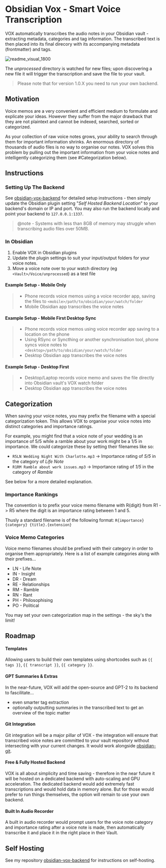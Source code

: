 # Obsidian Vox - Smart Voice Transcription

VOX automatically transcribes the audio notes in your Obsidian vault - extracting metadata, categories and tag information. The transcribed text is then placed into its final direcory with its accompanying metadata (frontmatter) and tags.

![readme_visual_1800](https://github.com/vincentbavitz/obsidian-vox/assets/58160433/10528b09-ab04-49e3-8b24-06457d7abb57)

The *unprocessed* directory is watched for new files; upon discovering a new file it will trigger the transcription and save the file to your vault.

> Please note that for version 1.0.X you need to run your own backend.

## Motivation

Voice memos are a very convenient and efficient medium to formulate and explicate your ideas. However they suffer from the major drawback that they are not plaintext and cannot be indexed, searched, sorted or categorized.

As your collection of raw voice notes grows, your ability to search through them for important information shrinks. An enormous directory of thousands of audio files is no way to organise our notes. VOX solves this problem by pulling out the important information from your voice notes and intelligently categorizing them (see #Categorization below).

## Instructions

### Setting Up The Backend

See [obsidian-vox-backend](https://github.com/vincentbavitz/obsidian-vox-backend) for detailed setup instructions - then simply update the Obsidian plugin setting "*Self Hosted Backend Location*" to your backend's domain or IP and port. You may also run the backend locally and point your backend to `127.0.0.1:1337`.

> @note - Systems with less than 8GB of memory may struggle when transcribing audio files over 50MB.

### In Obsidian

1. Enable VOX in Obsidian plugins
2. Update the plugin settings to suit your input/output folders for your voice notes.
3. Move a voice note over to your watch directory (eg `<Vault>/Voice/unprocessed`) as a test file

#### Example Setup - Mobile Only

> - Phone records voice memos using a voice recorder app, saving the files to `<mobile>/path/to/obsidian/your/watch/folder`
> - Mobile Obsidian app transcribes the voice notes

#### Example Setup - Mobile First Desktop Sync

> - Phone records voice memos using voice recorder app saving to a location on the phone
> - Using RSync or Syncthing or another synchronisation tool, phone syncs voice notes to `<desktop>/path/to/obsidian/your/watch/folder`
> - Desktop Obsidian app transcribes the voice notes

#### Example Setup - Desktop First

> - Desktop/Laptop records voice memo and saves the file directly into Obsidian vault's VOX watch folder
> - Desktop Obsidian app transcribes the voice notes


## Categorization
When saving your voice notes, you may prefix the filename with a special categorization token. This allows VOX to organise your voice notes into distinct categories and importance ratings.

For example, you might find that a voice note of your wedding is an importance of 5/5 while a ramble about your work might be a 1/5 in importance. We could categorize these by setting their filenames like so:

- `R5LN Wedding Night With Charlotte.mp3` -> Importance rating of *5/5* in the category of *Life Note*
- `R1RM Ramble about work issues.mp3` -> Importance rating of *1/5* in the category of *Ramble*

See below for a more detailed explanation.

### Importance Rankings

The convention is to prefix your voice memo filename with R{digit} from R1 -> R5 where the digit
is an importance rating between 1 and 5.

Thusly a standard filename is of the following format: `R{importance}{category} {title}.{extension}`

### Voice Memo Categories

Voice memo filenames should be prefixed with their category in order to organise them appropriately.
Here is a list of example categories along with their prefixes...

- LN - Life Note
- IN - Insight
- DR - Dream
- RE - Relationships
- RM - Ramble
- RN - Rant
- PH - Philosophising
- PO - Political

You may set your own categorization map in the settings - the sky's the limit!

## Roadmap

#### Templates

Allowing users to build their own templates using shortcodes such as `{{ tags }}`, `{{ transcript }}`, `{{ category }}`.

#### GPT Summaries & Extras

In the near-future, VOX will add the open-source and GPT-2 to its backend to fascilitate...

- even smarter tag extraction
- optionally outputting summaries in the transcribed text to get an overview of the topic matter

#### Git Integration

Git integration will be a major pillar of VOX - the integration will ensure that transcribed voice notes are committed to your vault repository without intersecting with your current changes. It would work alongside [obsidian-git](https://github.com/denolehov/obsidian-git).

#### Free & Fully Hosted Backend

VOX is all about simplicity and time saving - therefore in the near future it will be hosted on a dedicated backend with auto-scaling and GPU acceleration. The dedicated backend would add extremely fast transcriptions and would hold data in memory alone. But for those would prefer to run things themselves, the option will remain to use your own backend.

#### Built In Audio Recorder

A built in audio recorder would prompt users for the voice note category and importance rating after a voice note is made, then automatically transcribe it and place it in the right place in their Vault.

## Self Hosting

See my repository [obsidian-vox-backend](https://github.com/vincentbavitz/obsidian-vox-backend) for instructions on self-hosting.
